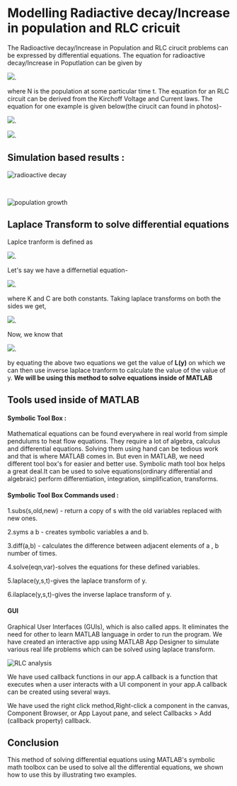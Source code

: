 # Modelling Radiactive decay/Increase in population and RLC cricuit
The Radioactive decay/Increase in Population and RLC cirucit problems can be expressed by differential equations. The equation for radioactive decay/Increase in Poputlation can be given by

<img src="https://render.githubusercontent.com/render/math?math=\frac{dN}{dt} = kN ">.

where N is the population at some particular time t. The equation for an RLC circuit can be derived from the Kirchoff Voltage and  Current laws. The equation for one example is given below(the cirucit can found in photos)- 

<img src="https://render.githubusercontent.com/render/math?math=V - IR -L\frac{dI}{dt} - \frac{Q}{C}= kN ">.

<img src="https://render.githubusercontent.com/render/math?math=\frac{dQ}{dt} = I">.


## Simulation based results : 
![radioactive decay](https://user-images.githubusercontent.com/78647606/134023160-12cb9aa4-c42f-41ca-9229-aa2678e8b084.jpeg)

<br/>

![population growth](https://user-images.githubusercontent.com/78647606/134023415-60b150a1-d7c2-40bd-9d5e-a26f68a4b3f5.jpeg)

## Laplace Transform to solve differential equations
Laplce tranform is defined as 

<img src="https://render.githubusercontent.com/render/math?math=F(s) = \int_0^{+\infty} f(t) e^{-st} \dt ">.

Let's say we have a differnetial equation-

<img src="https://render.githubusercontent.com/render/math?math=\frac{dy}{dx} = Ky(x) %2BC">.

where K and C are both constants. Taking laplace transforms on both the sides we get,

<img src="https://render.githubusercontent.com/render/math?math=L(\frac{dy}{dx}) = KL(y) %2BL(C)">.

Now, we know that 

<img src="https://render.githubusercontent.com/render/math?math=L(\frac{dy}{dx}) = L(y')= sL(y) - L(0)">.

by equating the above two equations we get the value of **L(y)** on which we can then use inverse laplace tranform to calculate the value of the value of y.
**We will be using this method to solve equations inside of MATLAB**

## Tools used inside of MATLAB
#### Symbolic Tool Box : 
Mathematical equations can be found everywhere in real world from simple pendulums to heat flow equations. They require a lot of algebra, calculus and differential equations. Solving them using hand can be tedious work and that is where MATLAB comes in. But even in MATLAB, we need different tool box's for easier and better use. Symbolic math tool box helps a great deal.It can be used to solve equations(ordinary differential  and algebraic) perform differentiation, integration, simplification, transforms.

#### Symbolic Tool Box Commands used : 

1.subs(s,old,new) - return a copy of s with the old variables replaced with new ones.

2.syms a b - creates symbolic variables a and b.

3.diff(a,b) - calculates the difference between adjacent elements of a , b number of times.

4.solve(eqn,var)-solves the equations for these defined variables.

5.laplace(y,s,t)-gives the laplace transform of y.

6.ilaplace(y,s,t)-gives the inverse laplace transform of y.

#### GUI
Graphical User Interfaces (GUIs), which is also called apps. It eliminates the need for other to learn MATLAB language in order to run the program. We have created an interactive app using MATLAB App Designer to simulate various real life problems which can be solved using laplace transform.

![RLC analysis](https://user-images.githubusercontent.com/78647606/134023099-b4a2ee86-85c1-4916-b0fc-a5a5b75452c8.jpeg)


We have used callback functions in our app.A callback is a function that executes when a user interacts with a UI component in your app.A callback can be created using several ways.


We have used the right click method,Right-click a component in the canvas, Component Browser, or App Layout pane, and select Callbacks > Add (callback property) callback.

## Conclusion 
This method of solving differential equations using MATLAB's symbolic math toolbox can be used to solve all the differential equations, we shown how to use this by illustrating two examples.



